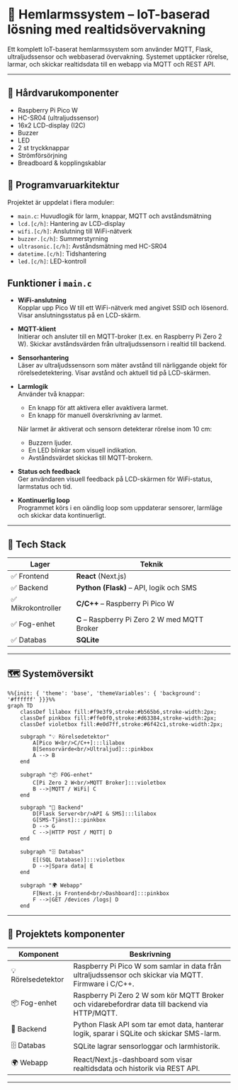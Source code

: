 # 🔐 Hemlarmssystem – IoT-baserad lösning med realtidsövervakning

Ett komplett IoT-baserat hemlarmssystem som använder MQTT, Flask, ultraljudssensor och webbaserad övervakning. Systemet upptäcker rörelse, larmar, och skickar realtidsdata till en webapp via MQTT och REST API.

---

## 🧾 Hårdvarukomponenter

- Raspberry Pi Pico W
- HC-SR04 (ultraljudssensor)
- 16x2 LCD-display (I2C)
- Buzzer
- LED
- 2 st tryckknappar
- Strömförsörjning
- Breadboard & kopplingskablar

## 🔧 Programvaruarkitektur

Projektet är uppdelat i flera moduler:

- `main.c`: Huvudlogik för larm, knappar, MQTT och avståndsmätning
- `lcd.[c/h]`: Hantering av LCD-display
- `wifi.[c/h]`: Anslutning till WiFi-nätverk
- `buzzer.[c/h]`: Summerstyrning
- `ultrasonic.[c/h]`: Avståndsmätning med HC-SR04
- `datetime.[c/h]`: Tidshantering
- `led.[c/h]`: LED-kontroll

## Funktioner i `main.c`

- **WiFi-anslutning**  
  Kopplar upp Pico W till ett WiFi-nätverk med angivet SSID och lösenord. Visar anslutningsstatus på en LCD-skärm.

- **MQTT-klient**  
  Initierar och ansluter till en MQTT-broker (t.ex. en Raspberry Pi Zero 2 W). Skickar avståndsvärden från ultraljudssensorn i realtid till backend.

- **Sensorhantering**  
  Läser av ultraljudssensorn som mäter avstånd till närliggande objekt för rörelsedetektering. Visar avstånd och aktuell tid på LCD-skärmen.

- **Larmlogik**  
  Använder två knappar:  
  - En knapp för att aktivera eller avaktivera larmet.  
  - En knapp för manuell överskrivning av larmet.  
  
  När larmet är aktiverat och sensorn detekterar rörelse inom 10 cm:  
  - Buzzern ljuder.  
  - En LED blinkar som visuell indikation.  
  - Avståndsvärdet skickas till MQTT-brokern.

- **Status och feedback**  
  Ger användaren visuell feedback på LCD-skärmen för WiFi-status, larmstatus och tid.

- **Kontinuerlig loop**  
  Programmet körs i en oändlig loop som uppdaterar sensorer, larmläge och skickar data kontinuerligt.

---



## 🧱 Tech Stack

| Lager             | Teknik                                       |
|-------------------|----------------------------------------------|
| ✅ Frontend       | **React** (Next.js)                           |
| ✅ Backend        | **Python (Flask)** – API, logik och SMS      |
| ✅ Mikrokontroller | **C/C++** – Raspberry Pi Pico W               |
| ✅ Fog-enhet      | **C** – Raspberry Pi Zero 2 W med MQTT Broker |
| ✅ Databas        | **SQLite**                                    |

---


## 🗺️ Systemöversikt

```mermaid
%%{init: { 'theme': 'base', 'themeVariables': { 'background': '#ffffff' }}}%%
graph TD
    classDef lilabox fill:#f9e3f9,stroke:#b565b6,stroke-width:2px;
    classDef pinkbox fill:#ffe0f0,stroke:#d63384,stroke-width:2px;
    classDef violetbox fill:#e0d7ff,stroke:#6f42c1,stroke-width:2px;

    subgraph "💡 Rörelsedetektor"
        A[Pico W<br/>C/C++]:::lilabox
        B[Sensorvärde<br/>Ultraljud]:::pinkbox
        A --> B
    end

    subgraph "📦 FOG-enhet"
        C[Pi Zero 2 W<br/>MQTT Broker]:::violetbox
        B -->|MQTT / WiFi| C
    end

    subgraph "🧠 Backend"
        D[Flask Server<br/>API & SMS]:::lilabox
        G[SMS-Tjänst]:::pinkbox
        D --> G
        C -->|HTTP POST / MQTT| D
    end

    subgraph "🗄️ Databas"
        E[(SQL Database)]:::violetbox
        D -->|Spara data| E
    end

    subgraph "🌍 Webapp"
        F[Next.js Frontend<br/>Dashboard]:::pinkbox
        F -->|GET /devices /logs| D
    end
```
---
## 📌 Projektets komponenter

| Komponent           | Beskrivning                                                                                     |
|---------------------|-------------------------------------------------------------------------------------------------|
| 💡 Rörelsedetektor  | Raspberry Pi Pico W som samlar in data från ultraljudssensor och skickar via MQTT. Firmware i C/C++. |
| 📦 Fog-enhet        | Raspberry Pi Zero 2 W som kör MQTT Broker och vidarebefordrar data till backend via HTTP/MQTT.  |
| 🧠 Backend          | Python Flask API som tar emot data, hanterar logik, sparar i SQLite och skickar SMS-larm.       |
| 🗄️ Databas         | SQLite lagrar sensorloggar och larmhistorik.                                                   |
| 🌍 Webapp           | React/Next.js-dashboard som visar realtidsdata och historik via REST API.                      |

---
